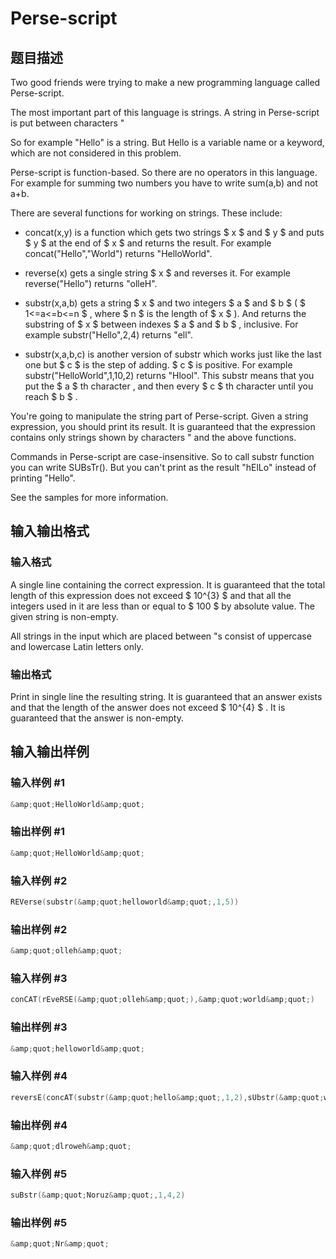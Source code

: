 # Perse-script

## 题目描述

Two good friends were trying to make a new programming language called Perse-script.

The most important part of this language is strings. A string in Perse-script is put between characters "

So for example "Hello" is a string. But Hello is a variable name or a keyword, which are not considered in this problem.

Perse-script is function-based. So there are no operators in this language. For example for summing two numbers you have to write sum(a,b) and not a+b.

There are several functions for working on strings. These include:

- concat(x,y) is a function which gets two strings $ x $ and $ y $ and puts $ y $ at the end of $ x $ and returns the result. For example concat("Hello","World") returns "HelloWorld".

- reverse(x) gets a single string $ x $ and reverses it. For example reverse("Hello") returns "olleH".

- substr(x,a,b) gets a string $ x $ and two integers $ a $ and $ b $ ( $ 1<=a<=b<=n $ , where $ n $ is the length of $ x $ ). And returns the substring of $ x $ between indexes $ a $ and $ b $ , inclusive. For example substr("Hello",2,4) returns "ell".

- substr(x,a,b,c) is another version of substr which works just like the last one but $ c $ is the step of adding. $ c $ is positive. For example substr("HelloWorld",1,10,2) returns "Hlool". This substr means that you put the $ a $ th character , and then every $ c $ th character until you reach $ b $ .

You're going to manipulate the string part of Perse-script. Given a string expression, you should print its result. It is guaranteed that the expression contains only strings shown by characters " and the above functions.

Commands in Perse-script are case-insensitive. So to call substr function you can write SUBsTr(). But you can't print as the result "hElLo" instead of printing "Hello".

See the samples for more information.

## 输入输出格式

### 输入格式

A single line containing the correct expression. It is guaranteed that the total length of this expression does not exceed $ 10^{3} $ and that all the integers used in it are less than or equal to $ 100 $ by absolute value. The given string is non-empty.

All strings in the input which are placed between "s consist of uppercase and lowercase Latin letters only.

### 输出格式

Print in single line the resulting string. It is guaranteed that an answer exists and that the length of the answer does not exceed $ 10^{4} $ . It is guaranteed that the answer is non-empty.

## 输入输出样例

### 输入样例 #1

```cpp
&amp;quot;HelloWorld&amp;quot;

```
### 输出样例 #1

```cpp
&amp;quot;HelloWorld&amp;quot;

```
### 输入样例 #2

```cpp
REVerse(substr(&amp;quot;helloworld&amp;quot;,1,5))

```
### 输出样例 #2

```cpp
&amp;quot;olleh&amp;quot;

```
### 输入样例 #3

```cpp
conCAT(rEveRSE(&amp;quot;olleh&amp;quot;),&amp;quot;world&amp;quot;)

```
### 输出样例 #3

```cpp
&amp;quot;helloworld&amp;quot;

```
### 输入样例 #4

```cpp
reversE(concAT(substr(&amp;quot;hello&amp;quot;,1,2),sUbstr(&amp;quot;world&amp;quot;,1,5,1)))

```
### 输出样例 #4

```cpp
&amp;quot;dlroweh&amp;quot;

```
### 输入样例 #5

```cpp
suBstr(&amp;quot;Noruz&amp;quot;,1,4,2)

```
### 输出样例 #5

```cpp
&amp;quot;Nr&amp;quot;

```
